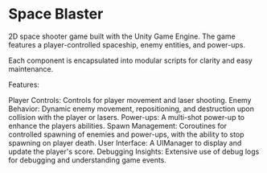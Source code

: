 # Space Blaster
2D space shooter game built with the Unity Game Engine. The game features a player-controlled spaceship, enemy entities, and power-ups. 

Each component is encapsulated into modular scripts for clarity and easy maintenance.

Features:

Player Controls: Controls for player movement and laser shooting.
Enemy Behavior: Dynamic enemy movement, repositioning, and destruction upon collision with the player or lasers.
Power-ups: A multi-shot power-up to enhance the players abilities.
Spawn Management: Coroutines for controlled spawning of enemies and power-ups, with the ability to stop spawning on player death.
User Interface: A UIManager to display and update the player's score.
Debugging Insights: Extensive use of debug logs for debugging and understanding game events.
